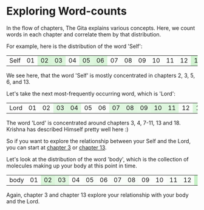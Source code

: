 # Exploring Word-counts
In the flow of chapters, The Gita explains various concepts.
Here, we count words in each chapter and correlate them by that distribution.

For example, here is the distribution of the word 'Self':
<table>
<tr><td>Self</td><td style="background-color: hsla(120,60%,70%,0.00);">01</td><td style="background-color: hsla(120,60%,70%,0.32);">02</td><td style="background-color: hsla(120,60%,70%,0.29);">03</td><td style="background-color: hsla(120,60%,70%,0.04);">04</td><td style="background-color: hsla(120,60%,70%,0.27);">05</td><td style="background-color: hsla(120,60%,70%,0.29);">06</td><td style="background-color: hsla(120,60%,70%,0.02);">07</td><td style="background-color: hsla(120,60%,70%,0.03);">08</td><td style="background-color: hsla(120,60%,70%,0.01);">09</td><td style="background-color: hsla(120,60%,70%,0.02);">10</td><td style="background-color: hsla(120,60%,70%,0.01);">11</td><td style="background-color: hsla(120,60%,70%,0.03);">12</td><td style="background-color: hsla(120,60%,70%,0.38);">13</td><td style="background-color: hsla(120,60%,70%,0.05);">14</td><td style="background-color: hsla(120,60%,70%,0.04);">15</td><td style="background-color: hsla(120,60%,70%,0.01);">16</td><td style="background-color: hsla(120,60%,70%,0.00);">17</td><td style="background-color: hsla(120,60%,70%,0.05);">18</td></tr>
</table>
We see here, that the word 'Self' is mostly concentrated in chapters 2, 3, 5, 6, and 13.

Let's take the next most-frequently occurring word, which is 'Lord':
<table>
<tr><td>Lord</td><td style="background-color: hsla(120,60%,70%,0.00);">01</td><td style="background-color: hsla(120,60%,70%,0.04);">02</td><td style="background-color: hsla(120,60%,70%,0.25);">03</td><td style="background-color: hsla(120,60%,70%,0.26);">04</td><td style="background-color: hsla(120,60%,70%,0.02);">05</td><td style="background-color: hsla(120,60%,70%,0.03);">06</td><td style="background-color: hsla(120,60%,70%,0.26);">07</td><td style="background-color: hsla(120,60%,70%,0.25);">08</td><td style="background-color: hsla(120,60%,70%,0.24);">09</td><td style="background-color: hsla(120,60%,70%,0.27);">10</td><td style="background-color: hsla(120,60%,70%,0.28);">11</td><td style="background-color: hsla(120,60%,70%,0.03);">12</td><td style="background-color: hsla(120,60%,70%,0.29);">13</td><td style="background-color: hsla(120,60%,70%,0.03);">14</td><td style="background-color: hsla(120,60%,70%,0.04);">15</td><td style="background-color: hsla(120,60%,70%,0.04);">16</td><td style="background-color: hsla(120,60%,70%,0.03);">17</td><td style="background-color: hsla(120,60%,70%,0.29);">18</td></tr>
</table>
The word 'Lord' is concentrated around chapters 3, 4, 7-11, 13 and 18. Krishna has described Himself pretty well here :)

So if you want to explore the relationship between your Self and the Lord, you can start at
[chapter 3](https://rapalearning.com/life-and-liberty/Chapter%203.html)
or [chapter 13](https://rapalearning.com/life-and-liberty/Chapter%2013.html).

Let's look at the distribution of the word 'body', which is the collection of molecules making up your body at this point in time.
<table>
<tr><td>body</td><td style="background-color: hsla(120,60%,70%,0.00);">01</td><td style="background-color: hsla(120,60%,70%,0.30);">02</td><td style="background-color: hsla(120,60%,70%,0.24);">03</td><td style="background-color: hsla(120,60%,70%,0.02);">04</td><td style="background-color: hsla(120,60%,70%,0.04);">05</td><td style="background-color: hsla(120,60%,70%,0.02);">06</td><td style="background-color: hsla(120,60%,70%,0.04);">07</td><td style="background-color: hsla(120,60%,70%,0.05);">08</td><td style="background-color: hsla(120,60%,70%,0.02);">09</td><td style="background-color: hsla(120,60%,70%,0.01);">10</td><td style="background-color: hsla(120,60%,70%,0.04);">11</td><td style="background-color: hsla(120,60%,70%,0.04);">12</td><td style="background-color: hsla(120,60%,70%,0.46);">13</td><td style="background-color: hsla(120,60%,70%,0.24);">14</td><td style="background-color: hsla(120,60%,70%,0.04);">15</td><td style="background-color: hsla(120,60%,70%,0.01);">16</td><td style="background-color: hsla(120,60%,70%,0.04);">17</td><td style="background-color: hsla(120,60%,70%,0.25);">18</td></tr>
</table>
Again, chapter 3 and chapter 13 explore your relationship with your body and the Lord.
